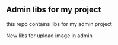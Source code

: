 ## Admin libs for my project

this repo contains libs for my admin project

New libs for upload image in admin 


